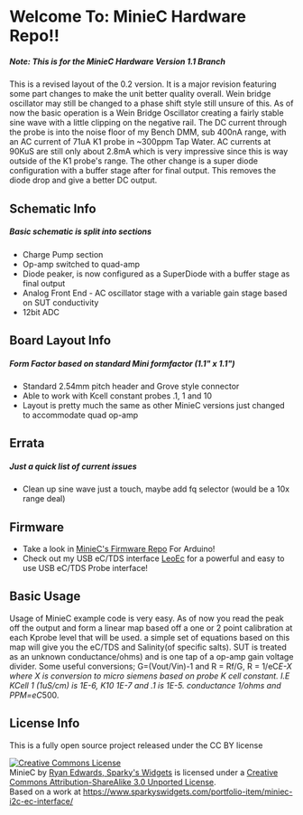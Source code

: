 Welcome To: MinieC Hardware Repo!!
================================


##### Note: This is for the MinieC Hardware Version 1.1 Branch

This is a revised layout of the 0.2 version. It is a major revision featuring some part changes to make the unit better quality overall. Wein bridge oscillator may still be changed to a phase shift style still unsure of this. As of now the basic operation is a Wein Bridge Oscillator creating a fairly stable sine wave with a little clipping on the negative rail. The DC current through the probe is into the noise floor of my Bench DMM, sub 400nA range, with an AC current of 71uA K1 probe in ~300ppm Tap Water. AC currents at 90KuS are still only about 2.8mA which is very impressive since this is way outside of the K1 probe's range. The other change is a super diode configuration with a buffer stage after for final output. This removes the diode drop and give a better DC output.

Schematic Info
-------------------------
##### Basic schematic is split into sections

- Charge Pump section
- Op-amp switched to quad-amp
- Diode peaker, is now configured as a SuperDiode with a buffer stage as final output
- Analog Front End - AC oscillator stage with a variable gain stage based on SUT conductivity
- 12bit ADC

Board Layout Info
-------------------------
##### Form Factor based on standard Mini formfactor (1.1" x 1.1")

- Standard 2.54mm pitch header and Grove style connector
- Able to work with Kcell constant probes .1, 1 and 10
- Layout is pretty much the same as other MinieC versions just changed to accommodate quad op-amp


Errata
-------------------------

##### Just a quick list of current issues
- Clean up sine wave just a touch, maybe add fq selector (would be a 10x range deal)


Firmware
-------------------------

- Take a look in [MinieC's Firmware Repo](https://github.com/SparkysWidgets/MinieCBFW) For Arduino!
- Check out my USB eC/TDS interface [LeoEc](http://www.sparkyswidgets.com/Projects/LeoEc.aspx) for a powerful and easy to use USB eC/TDS Probe interface!

Basic Usage
-------------------------

Usage of MinieC example code is very easy. As of now you read the peak off the output and form a linear map based off a one or 2 point calibration at each Kprobe level that will be used. a simple set of equations based on this map will give you the eC/TDS and Salinity(of specific salts). SUT is treated as an unknown conductance/ohms) and is one tap of a op-amp gain voltage divider. Some useful conversions; G=(Vout/Vin)-1 and R = Rf/G, R = 1/eC*E-X where X is conversion to micro siemens based on probe K cell constant. I.E KCell 1 (1uS/cm) is 1E-6, K10 1E-7 and .1 is 1E-5. conductance 1/ohms and PPM=eC*500.

License Info
-------------------------

<p>This is a fully open source project released under the CC BY license</p>
<a rel="license" href="http://creativecommons.org/licenses/by-sa/3.0/deed.en_US"><img alt="Creative Commons License" style="border-width: 0px;" src="http://i.creativecommons.org/l/by-sa/3.0/88x31.png" /></a><br />
<span xmlns:dct="http://purl.org/dc/terms/" property="dct:title">MinieC</span> by <a xmlns:cc="http://creativecommons.org/ns#" href="www.sparkyswidgets.com" property="cc:attributionName" rel="cc:attributionURL">Ryan Edwards, Sparky's Widgets</a> is licensed under a <a rel="license" href="http://creativecommons.org/licenses/by-sa/3.0/deed.en_US">Creative Commons Attribution-ShareAlike 3.0 Unported License</a>.<br />
Based on a work at <a xmlns:dct="http://purl.org/dc/terms/" href="/portfolio-item/miniec-i2c-ec-interface/" rel="dct:source">https://www.sparkyswidgets.com/portfolio-item/miniec-i2c-ec-interface/</a>